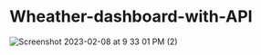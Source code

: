 # Wheather-dashboard-with-API

![Screenshot 2023-02-08 at 9 33 01 PM (2)](https://user-images.githubusercontent.com/119564199/217704940-d6882f55-6ce8-4807-bad0-ea837bbd8b50.png)
